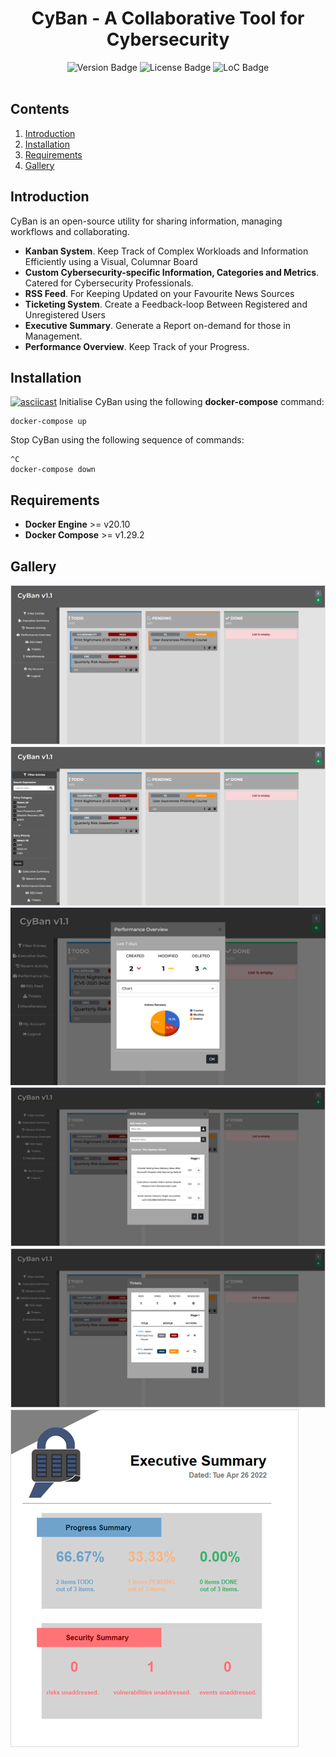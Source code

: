 <h1 align="center">CyBan - A Collaborative Tool for Cybersecurity</h1>
<div id="badges" align="center">
  <img src="https://img.shields.io/badge/version-v1.1-blue" alt="Version Badge"/>
  <img src="https://img.shields.io/github/license/rjs3c/cyban" alt="License Badge"/>
  <img src="https://img.shields.io/tokei/lines/github/rjs3c/cyban" alt="LoC Badge"/>
</div>
<br>

## Contents
1. [Introduction](#introduction)
2. [Installation](#installation)
3. [Requirements](#requirements)
4. [Gallery](#gallery)

## Introduction
CyBan is an open-source utility for sharing information, managing workflows and collaborating.

* **Kanban System**. Keep Track of Complex Workloads and Information Efficiently using a Visual, Columnar Board
* **Custom Cybersecurity-specific Information, Categories and Metrics**. Catered for Cybersecurity Professionals.
* **RSS Feed**. For Keeping Updated on your Favourite News Sources
* **Ticketing System**. Create a Feedback-loop Between Registered and Unregistered Users
* **Executive Summary**. Generate a Report on-demand for those in Management.
* **Performance Overview**. Keep Track of your Progress.

## Installation
[![asciicast](https://asciinema.org/a/VPJGKtsPbQ2TKBuFnO6xfgpqZ.svg)](https://asciinema.org/a/VPJGKtsPbQ2TKBuFnO6xfgpqZ)
Initialise CyBan using the following **docker-compose** command:
```
docker-compose up
```
Stop CyBan using the following sequence of commands:
```
^C
docker-compose down
```

## Requirements
* **Docker Engine** >= v20.10
* **Docker Compose** >= v1.29.2

## Gallery
<img src="https://github.com/rjs3c/cyban/blob/main/screenshots/1.png">
<img src="https://github.com/rjs3c/cyban/blob/main/screenshots/2.png">
<img src="https://github.com/rjs3c/cyban/blob/main/screenshots/3.png">
<img src="https://github.com/rjs3c/cyban/blob/main/screenshots/4.png">
<img src="https://github.com/rjs3c/cyban/blob/main/screenshots/5.png">
<img src="https://github.com/rjs3c/cyban/blob/main/screenshots/6.png">
